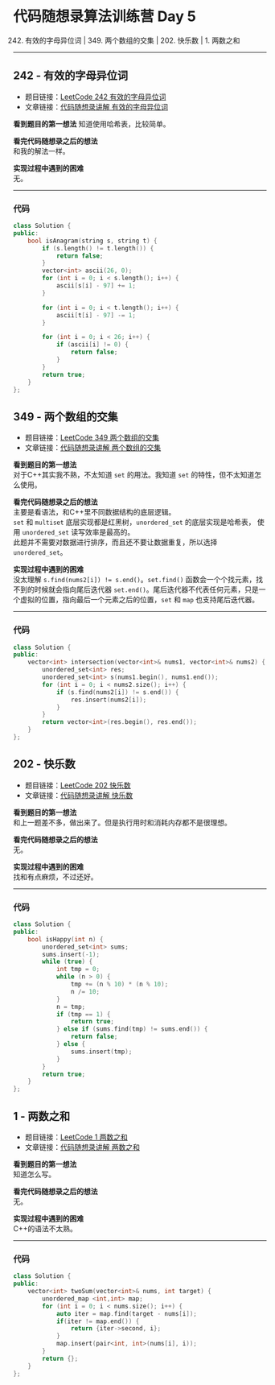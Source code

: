 # 代码随想录算法训练营 Day 5
242. 有效的字母异位词 | 349. 两个数组的交集 | 202. 快乐数 | 1. 两数之和
---
## 242 - 有效的字母异位词
* 题目链接：[LeetCode 242 有效的字母异位词](https://leetcode.cn/problems/valid-anagram/)
* 文章链接：[代码随想录讲解 有效的字母异位词](https://programmercarl.com/0242.%E6%9C%89%E6%95%88%E7%9A%84%E5%AD%97%E6%AF%8D%E5%BC%82%E4%BD%8D%E8%AF%8D.html)

**看到题目的第一想法**
知道使用哈希表，比较简单。

**看完代码随想录之后的想法**  
和我的解法一样。

**实现过程中遇到的困难**  
无。

---

### 代码
```cpp
class Solution {
public:
    bool isAnagram(string s, string t) {
        if (s.length() != t.length()) {
            return false;
        }
        vector<int> ascii(26, 0);
        for (int i = 0; i < s.length(); i++) {
            ascii[s[i] - 97] += 1;
        }

        for (int i = 0; i < t.length(); i++) {
            ascii[t[i] - 97] -= 1;
        }

        for (int i = 0; i < 26; i++) {
            if (ascii[i] != 0) {
                return false;
            }
        }
        return true;
    }
};
```

## 349 - 两个数组的交集
* 题目链接：[LeetCode 349 两个数组的交集](https://leetcode.cn/problems/intersection-of-two-arrays/)
* 文章链接：[代码随想录讲解 两个数组的交集](https://programmercarl.com/0349.%E4%B8%A4%E4%B8%AA%E6%95%B0%E7%BB%84%E7%9A%84%E4%BA%A4%E9%9B%86.html)

**看到题目的第一想法**  
对于C++其实我不熟，不太知道 `set` 的用法。我知道 `set` 的特性，但不太知道怎么使用。

**看完代码随想录之后的想法**  
主要是看语法，和C++里不同数据结构的底层逻辑。  
`set`  和 `multiset` 底层实现都是红黑树，`unordered_set` 的底层实现是哈希表， 使用 `unordered_set` 读写效率是最高的。  
此题并不需要对数据进行排序，而且还不要让数据重复，所以选择 `unordered_set`。

**实现过程中遇到的困难**  
没太理解 `s.find(nums2[i]) != s.end()`。`set.find()` 函数会一个个找元素，找不到的时候就会指向尾后迭代器 `set.end()`。尾后迭代器不代表任何元素，只是一个虚拟的位置，指向最后一个元素之后的位置，`set` 和 `map` 也支持尾后迭代器。

---

### 代码
```cpp
class Solution {
public:
    vector<int> intersection(vector<int>& nums1, vector<int>& nums2) {
        unordered_set<int> res;
        unordered_set<int> s(nums1.begin(), nums1.end());
        for (int i = 0; i < nums2.size(); i++) {
            if (s.find(nums2[i]) != s.end()) {
                res.insert(nums2[i]);
            }
        }
        return vector<int>(res.begin(), res.end());
    }
};
```

## 202 - 快乐数
* 题目链接：[LeetCode 202 快乐数](https://leetcode.cn/problems/happy-number/)
* 文章链接：[代码随想录讲解 快乐数](https://programmercarl.com/0202.%E5%BF%AB%E4%B9%90%E6%95%B0.html)

**看到题目的第一想法**  
和上一题差不多，做出来了。但是执行用时和消耗内存都不是很理想。

**看完代码随想录之后的想法**  
无。

**实现过程中遇到的困难**  
找和有点麻烦，不过还好。

---

### 代码
```cpp
class Solution {
public:
    bool isHappy(int n) {
        unordered_set<int> sums;
        sums.insert(-1);
        while (true) {
            int tmp = 0;
            while (n > 0) {
                tmp += (n % 10) * (n % 10);
                n /= 10;
            }
            n = tmp;
            if (tmp == 1) {
                return true;
            } else if (sums.find(tmp) != sums.end()) {
                return false;
            } else {
                sums.insert(tmp);
            }
        }
        return true;
    }
};
```

## 1 - 两数之和
* 题目链接：[LeetCode 1 两数之和](https://leetcode.cn/problems/two-sum/)
* 文章链接：[代码随想录讲解 两数之和](https://programmercarl.com/0001.%E4%B8%A4%E6%95%B0%E4%B9%8B%E5%92%8C.html)

**看到题目的第一想法**  
知道怎么写。

**看完代码随想录之后的想法**  
无。

**实现过程中遇到的困难**   
C++的语法不太熟。

---
### 代码
```cpp
class Solution {
public:
    vector<int> twoSum(vector<int>& nums, int target) {
        unordered_map <int,int> map;
        for (int i = 0; i < nums.size(); i++) {
            auto iter = map.find(target - nums[i]); 
            if(iter != map.end()) {
                return {iter->second, i};
            }
            map.insert(pair<int, int>(nums[i], i));
        }
        return {};
    }
};
```